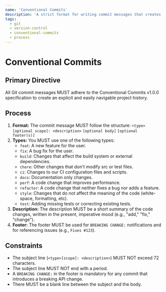 ```yaml
---
name: 'Conventional Commits'
description: 'A strict format for writing commit messages that creates an explicit and machine-readable commit history.'
tags:
  - git
  - version-control
  - conventional-commits
  - process
---
```


# Conventional Commits

## Primary Directive

All Git commit messages MUST adhere to the Conventional Commits v1.0.0 specification to create an explicit and easily navigable project history.

## Process

1.  **Format:** The commit message MUST follow the structure:
    `<type>[optional scope]: <description>`
    `[optional body]`
    `[optional footer(s)]`
2.  **Types:** You MUST use one of the following types:
    - `feat`: A new feature for the user.
    - `fix`: A bug fix for the user.
    - `build`: Changes that affect the build system or external dependencies.
    - `chore`: Other changes that don't modify src or test files.
    - `ci`: Changes to our CI configuration files and scripts.
    - `docs`: Documentation only changes.
    - `perf`: A code change that improves performance.
    - `refactor`: A code change that neither fixes a bug nor adds a feature.
    - `style`: Changes that do not affect the meaning of the code (white-space, formatting, etc).
    - `test`: Adding missing tests or correcting existing tests.
3.  **Description:** The description MUST be a short summary of the code changes, written in the present, imperative mood (e.g., "add," "fix," "change").
4.  **Footer:** The footer MUST be used for `BREAKING CHANGE:` notifications and for referencing issues (e.g., `Fixes #123`).

## Constraints

- The subject line (`<type>[scope]: <description>`) MUST NOT exceed 72 characters.
- The subject line MUST NOT end with a period.
- A `BREAKING CHANGE:` in the footer is mandatory for any commit that introduces a breaking API change.
- There MUST be a blank line between the subject and the body.
